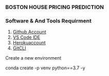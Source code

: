 ### BOSTON HOUSE PRICING PREDICTION

### Software & And Tools Requirment

1. [Github Account](https://github.com/)
2. [VS Code IDE](https://code.visualstudio.com/)
3. [Herokuaccount](https://heroku.com)
4. [GitCLI](https://git-scm.com/docs/gitcli)


Create a new environment 

conda create -p venv python==3.7 -y
